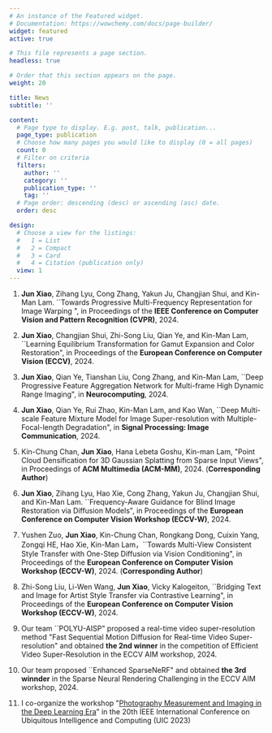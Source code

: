 ```yaml
---
# An instance of the Featured widget.
# Documentation: https://wowchemy.com/docs/page-builder/
widget: featured
active: true

# This file represents a page section.
headless: true

# Order that this section appears on the page.
weight: 20

title: News
subtitle: ''

content:
  # Page type to display. E.g. post, talk, publication...
  page_type: publication
  # Choose how many pages you would like to display (0 = all pages)
  count: 0
  # Filter on criteria
  filters:
    author: ''
    category: ''
    publication_type: ''
    tag: ''
  # Page order: descending (desc) or ascending (asc) date.
  order: desc

design:
  # Choose a view for the listings:
  #   1 = List
  #   2 = Compact
  #   3 = Card
  #   4 = Citation (publication only)
  view: 1
---
```


1. **Jun Xiao**, Zihang Lyu, Cong Zhang, Yakun Ju, Changjian Shui, and Kin-Man Lam. ``Towards Progressive Multi-Frequency Representation for Image Warping
", in Proceedings of the **IEEE Conference on Computer Vision and Pattern Recognition (CVPR)**, 2024.

2. **Jun Xiao**, Changjian Shui, Zhi-Song Liu, Qian Ye, and Kin-Man Lam, ``Learning Equilibrium Transformation for Gamut Expansion and Color Restoration", in Proceedings of the **European Conference on Computer Vision (ECCV)**, 2024.

3. **Jun Xiao**, Qian Ye, Tianshan Liu, Cong Zhang, and Kin-Man Lam, ``Deep Progressive Feature Aggregation Network for Multi-frame High Dynamic Range Imaging", in **Neurocomputing**, 2024.

4. **Jun Xiao**, Qian Ye, Rui Zhao, Kin-Man Lam, and Kao Wan, ``Deep Multi-scale Feature Mixture Model for Image Super-resolution with Multiple-Focal-length Degradation", in **Signal Processing: Image Communication**, 2024.

5. Kin-Chung Chan, **Jun Xiao**, Hana Lebeta Goshu, Kin-man Lam, "Point Cloud Densification for 3D Gaussian Splatting from Sparse Input Views", in Proceedings of **ACM Multimedia (ACM-MM)**, 2024. (**Corresponding Author**)

6. **Jun Xiao**, Zihang Lyu, Hao Xie, Cong Zhang, Yakun Ju, Changjian Shui, and Kin-Man Lam. ``Frequency-Aware Guidance for Blind Image Restoration via Diffusion Models", in Proceedings of the **European Conference on Computer Vision Workshop (ECCV-W)**, 2024.

7. Yushen Zuo, **Jun Xiao**, Kin-Chung Chan, Rongkang Dong, Cuixin Yang, Zongqi HE, Hao Xie, Kin-Man Lam，``Towards Multi-View Consistent Style Transfer with One-Step Diffusion via Vision Conditioning", in Proceedings of the **European Conference on Computer Vision Workshop (ECCV-W)**, 2024. (**Corresponding Author**)

8. Zhi-Song Liu, Li-Wen Wang, **Jun Xiao**, Vicky Kalogeiton, ``Bridging Text and Image for Artist Style Transfer via Contrastive Learning", in Proceedings of the **European Conference on Computer Vision Workshop (ECCV-W)**, 2024.

9. Our team ``POLYU-AISP" proposed a real-time video super-resolution method "Fast Sequential Motion Diffusion for Real-time Video Super-resolution" and obtained **the 2nd winner** in the competition of Efficient Video Super-Resolution in the ECCV AIM workshop, 2024.

10. Our team proposed ``Enhanced SparseNeRF" and obtained **the 3rd winnder** in the Sparse Neural Rendering Challenging in the ECCV AIM workshop, 2024.

11. I co-organize the workshop "[Photography Measurement and Imaging in the Deep Learning Era](https://ieee-smart-world-congress.org/program/uic2023/workshops)" in the 20th IEEE International Conference on Ubiquitous Intelligence and Computing (UIC 2023)



